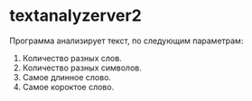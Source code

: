 # textanalyzerver2

Программа анализирует текст, по следующим параметрам:

1. Количество разных слов.
2. Количество разных символов.
3. Самое длинное слово.
4. Самое короктое слово.

   
